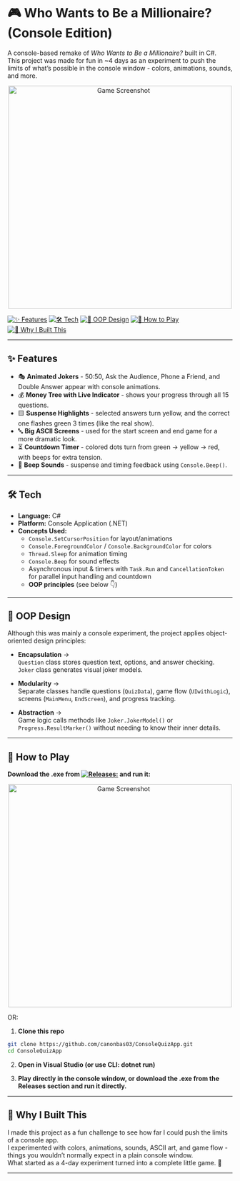 # 🎮 Who Wants to Be a Millionaire? (Console Edition)

A console-based remake of *Who Wants to Be a Millionaire?* built in C#.  
This project was made for fun in ~4 days as an experiment to push the limits of what’s possible in the console window - colors, animations, sounds, and more.

<p align="center">
  <img src="https://github.com/user-attachments/assets/f3c61c64-fb24-405a-b1ba-3b8eb247b45f" alt="Game Screenshot" width="500"/>
</p>

[![✨ Features](https://img.shields.io/badge/✨%20Features-red?style=for-the-badge)](https://github.com/canonbas03/ConsoleQuizApp/blob/main/README.md#-features)
[![🛠️ Tech](https://img.shields.io/badge/🛠️%20Tech-blue?style=for-the-badge)](https://github.com/canonbas03/ConsoleQuizApp/blob/main/README.md#%EF%B8%8F-tech)
[![🧩 OOP Design](https://img.shields.io/badge/🧩%20OOP%20Design-green?style=for-the-badge)](https://github.com/canonbas03/ConsoleQuizApp/blob/main/README.md#-oop-design)
[![🚀 How to Play](https://img.shields.io/badge/🚀%20How%20to%20Play-yellow?style=for-the-badge)](https://github.com/canonbas03/ConsoleQuizApp/blob/main/README.md#-how-to-play)
[![🌟 Why I Built This](https://img.shields.io/badge/🌟%20Why%20I%20Built%20This-purple?style=for-the-badge)](https://github.com/canonbas03/ConsoleQuizApp/blob/main/README.md#-why-i-built-this)

---

## ✨ Features

- 🎭 **Animated Jokers** - 50:50, Ask the Audience, Phone a Friend, and Double Answer appear with console animations.  
- 💰 **Money Tree with Live Indicator** - shows your progress through all 15 questions.  
- 🟨 **Suspense Highlights** - selected answers turn yellow, and the correct one flashes green 3 times (like the real show).  
- 🔤 **Big ASCII Screens** - used for the start screen and end game for a more dramatic look.  
- ⏳ **Countdown Timer** - colored dots turn from green → yellow → red, with beeps for extra tension.  
- 🎵 **Beep Sounds** - suspense and timing feedback using `Console.Beep()`.

---

## 🛠️ Tech

- **Language:** C#  
- **Platform:** Console Application (.NET)  
- **Concepts Used:**  
  - `Console.SetCursorPosition` for layout/animations  
  - `Console.ForegroundColor` / `Console.BackgroundColor` for colors  
  - `Thread.Sleep` for animation timing  
  - `Console.Beep` for sound effects  
  - Asynchronous input & timers with `Task.Run` and `CancellationToken` for parallel input handling and countdown  
  - **OOP principles** (see below 👇)

---

## 🧩 OOP Design

Although this was mainly a console experiment, the project applies object-oriented design principles:

- **Encapsulation** →  
  `Question` class stores question text, options, and answer checking.  
  `Joker` class generates visual joker models.

- **Modularity** →  
  Separate classes handle questions (`QuizData`), game flow (`UIwithLogic`), screens (`MainMenu`, `EndScreen`), and progress tracking.

- **Abstraction** →  
  Game logic calls methods like `Joker.JokerModel()` or `Progress.ResultMarker()` without needing to know their inner details.

---

## 🚀 How to Play

**Download the .exe from [![Releases:](https://img.shields.io/badge/%20Releases-green?style=plastic)](http://github.com/canonbas03/ConsoleQuizApp/releases) and run it:**


<p align="center">
  <img src="https://github.com/user-attachments/assets/4045b7f4-25bc-4ff7-9a7a-221f341c85d3" alt="Game Screenshot" width="500"/>
</p>
OR:

1. **Clone this repo**  

```bash
git clone https://github.com/canonbas03/ConsoleQuizApp.git
cd ConsoleQuizApp
```
2. **Open in Visual Studio (or use CLI: dotnet run)**

3. **Play directly in the console window, or download the .exe from the Releases
 section and run it directly.**

---

## 🌟 Why I Built This
I made this project as a fun challenge to see how far I could push the limits of a console app.  
I experimented with colors, animations, sounds, ASCII art, and game flow - things you wouldn’t normally expect in a plain console window.  
What started as a 4-day experiment turned into a complete little game. 🚀





---
